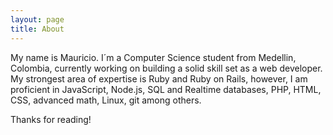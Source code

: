 ```yaml
---
layout: page
title: About
---
```


<p class="message">
  My name is Mauricio. I´m a Computer Science student from Medellin, Colombia, currently working on building a solid skill set as a web developer. My strongest area of expertise is Ruby and Ruby on Rails, however, I am proficient in JavaScript, Node.js, SQL and Realtime databases, PHP, HTML, CSS, advanced math, Linux, git among others.
</p>

Thanks for reading!
